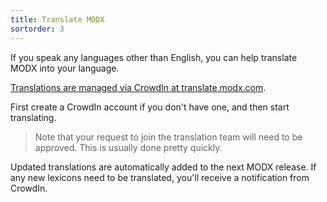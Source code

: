 ```yaml
---
title: Translate MODX
sortorder: 3
---
```


If you speak any languages other than English, you can help translate MODX into your language.

[Translations are managed via CrowdIn at translate.modx.com](http://translate.modx.com/). 

First create a CrowdIn account if you don't have one, and then start translating.

> Note that your request to join the translation team will need to be approved. This is usually done pretty quickly. 

Updated translations are automatically added to the next MODX release. If any new lexicons need to be translated, you'll receive a notification from CrowdIn. 

